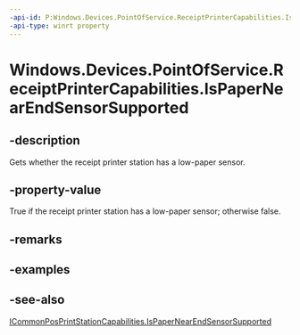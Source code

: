 ----api-id: P:Windows.Devices.PointOfService.ReceiptPrinterCapabilities.IsPaperNearEndSensorSupported
-api-type: winrt property
---<!-- Property syntaxpublic bool IsPaperNearEndSensorSupported { get; }--># Windows.Devices.PointOfService.ReceiptPrinterCapabilities.IsPaperNearEndSensorSupported## -descriptionGets whether the receipt printer station has a low-paper sensor.## -property-valueTrue if the receipt printer station has a low-paper sensor; otherwise false.## -remarks## -examples## -see-also[ICommonPosPrintStationCapabilities.IsPaperNearEndSensorSupported](icommonposprintstationcapabilities_ispapernearendsensorsupported.md)